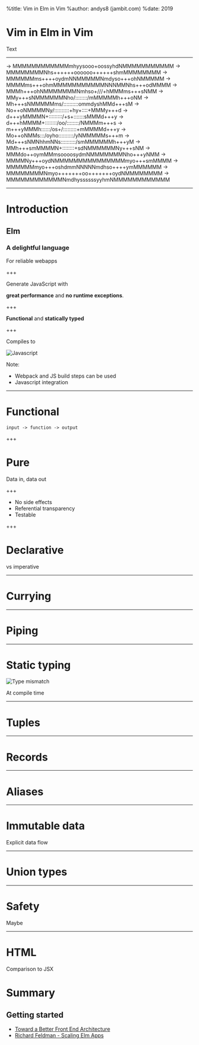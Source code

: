 %title: Vim in Elm in Vim
%author: andys8 (jambit.com)
%date: 2019

# Vim in Elm in Vim

Text

---

-> MMMMMMMMMMMMmhyysooo+oossyhdNMMMMMMMMMMM
-> MMMMMMMMNhs++++++oooooo++++++shmMMMMMMMM
-> MMMMMMms++++oydmNNMMMMMNmdyso+++ohNMMMMM
-> MMMMms+++ohmMMMMMMMMMMMNNNMMNhs+++odMMMM
-> MMMh+++ohNMMMMMMMNmhso+///+hMMMms+++sNMM
-> MMy+++sNMMMMMMNho/::::::::/mMMMMMh+++oNM
-> Mh+++sNMMMMMms/::::::::::ommdyshMMd+++sM
-> No++oNMMMMNy/::::::::::+hy+::::+MMMy+++d
-> d+++yMMMMN+:::::::::/+s+:::::::sMMMd+++y
-> d+++hMMMM+::::::::/oo/::::::::/NMMMm+++s
-> m+++yMMMh::::::/os+/:::::::::+mMMMMd+++y
-> Mo++oNMMs:::/oyho::::::::::/yNMMMMMs+++m
-> Md+++sNMNhhmNNs::::::::::/smMMMMMMh+++yM
-> MMh+++smMMMMN+::::::::+sdNMMMMMMNy+++sNM
-> MMMdo++oymMMmsoooosydmNMMMMMMMNho+++yNMM
-> MMMMNy+++oydNMMMMMMMMMMMMMMMmyo+++smMMMM
-> MMMMMMmyo+++oshdmmNNNNNmdhso++++ymMMMMMM
-> MMMMMMMMNmyo+++++++oo+++++++oydNMMMMMMMM
-> MMMMMMMMMMMMNmdhyssssssyyhmNMMMMMMMMMMMM

---

# Introduction

## Elm

### A delightful language

For reliable webapps

+++

Generate JavaScript with

**great performance** and **no runtime exceptions**.

+++

**Functional** and **statically typed**

+++

Compiles to

![Javascript](assets/javascript.png)

Note:

* Webpack and JS build steps can be used
* Javascript integration

---

# Functional

```
input -> function -> output
```

+++

# Pure

Data in, data out

+++

* No side effects
* Referential transparency
* Testable

+++

# Declarative

vs imperative

---

# Currying

---

# Piping

---

# Static typing

![Type mismatch](assets/type-mismatch.png)

At compile time

---

# Tuples

---

# Records

---

# Aliases

---

# Immutable data

Explicit data flow

---

# Union types

---

# Safety

Maybe

---

# HTML

Comparison to JSX

# Summary

## Getting started

* [Toward a Better Front End Architecture](https://www.youtube.com/watch?v=EDp6UmaA9C)
* [Richard Feldman - Scaling Elm Apps](https://www.youtube.com/watch?v=DoA4Txr4GUs)
